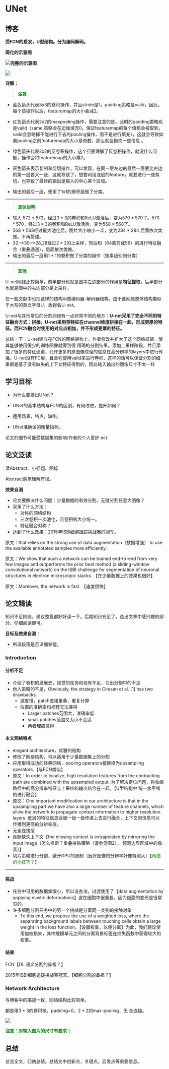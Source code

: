 # UNet

## 博客

**受FCN的启发，U型结构。分为编码解码。**

**简化的示意图**

<img src="../../../pics/CV/UNet/UNet_simplify.png" style="float:left">

**完整的示意图**

<img src="../../../pics/CV/UNet/UNet_structures.png">

**详解：**

> <span style="color:green">**注意**</span>

- 蓝色箭头代表3x3的卷积操作，并且stride是1，padding策略是vaild，因此，每个该操作以后，featuremap的大小会减2。

- 红色箭头代表2x2的maxpooling操作，需要注意的是，此时的padding策略也是vaild（same 策略会在边缘填充0，保证featuremap的每个值都会被取到，vaild会忽略掉不能进行下去的pooling操作，而不是进行填充），这就会导致如果pooling之前featuremap的大小是奇数，那么就会损失一些信息 。

- 绿色箭头代表2x2的反卷积操作，这个只要理解了反卷积操作，就没什么问题，操作会将featuremap的大小乘2。

- 灰色箭头表示复制和剪切操作，可以发现，在同一层左边的最后一层要比右边的第一层要大一些，这就导致了，想要利用浅层的feature，就要进行一些剪切，也导致了最终的输出是输入的中心某个区域。

- 输出的最后一层，使用了1x1的卷积层做了分类。

----

> <span style="color:green">**具体说明**</span>

- 输入 $572*572$，经过$3*3$的卷积和ReLU激活后，变为$570*570$了。$570*570$，经过$3*3$的卷积和ReLU激活后，变为$568*568$了。
- $568*568$经过最大池化后，图片大小缩小一半，变为$284*284$ 后面依次类推。不再赘述。
- 32-->30-->28,28经过$2*2$的上采样，然后和（64裁剪成56）的进行特征融合（重叠通道），后面依次类推。
- 输出的最后一层用$1*1$的卷积做了分类的操作（像素级别的分类）

----

> <span style="color:green">**其他**</span>

U-net网络比较简单，前半部分也就是图中左边部分的作用是**特征提取**，后半部分也就是图中的右边部分是上采样。

在一些文献中也把这样的结构叫做编码器-解码器结构。由于此网络整体结构类似于大写的英文字母U，故得名U-net。

U-net与其他常见的分割网络有一点非常不同的地方：**U-net采用了完全不同的特征融合方式：拼接，U-net采用将特征在channel维度拼接在一起，形成更厚的特征。而FCN融合时使用的对应点相加，并不形成更厚的特征。**

总结一下：U-net建立在FCN的网络架构上，作者修改并扩大了这个网络框架，使其能够使用很少的训练图像就得到很 精确的分割结果。添加上采样阶段，并且添加了很多的特征通道，允许更多的原图像纹理的信息在高分辨率的layers中进行传播。U-net没有FC层，且全程使用valid来进行卷积，这样的话可以保证分割的结果都是基于没有缺失的上下文特征得到的，因此输入输出的图像尺寸不太一样

## 学习目标

- 为什么要提出UNet？

- UNet的基本结构与FCN的区别，有何改进，提升如何？
- 适用场景，特点，缺陷。
- UNet准确读的衡量指标。

论文的细节可能受数据集的影响/作者的个人爱好 ect.

## 论文泛读

读Abstract、小标题、图标

Abstract感觉理解有误。

**效果自测**

- 论文要解决什么问题：少量数据的有效分割，无缝分割任意大图像？
- 采用了什么方法：
  - 对称的网络结构
  - 三次卷积一次池化，且卷积核大小统一。
  - 特征融合对称？
- 达到了什么效果：2015年ISBI细胞跟踪挑战赛的冠军。

原文：that relies on the strong use of data augmentation（数据增强） to use the available annotated samples more efficiently.

原文：We show that such a network can be trained end-to-end from very few images and outperforms the prior best method (a sliding-window convolutional network) on the ISBI challenge for segmentation of neuronal structures in electron microscopic stacks. 【在少量数据上的效果也很好】

原文：Moreover, the network is fast. 【速度很快】



## 论文精读

知识不足阶段，建议整篇都好好读一下。后期知识充足了，选出文章中感兴趣的部分。仔细阅读即可。

**目标及效果自测**：

- 所读段落是否详细掌握。

###  Introduction

#### 分析不足

- 介绍了卷积的发展史，视觉的任务和现有不足，引出分割中的不足
- 他人策略的不足，Obviously, the strategy in Ciresan et al. [1] has two drawbacks. 
  - 速度慢，patch直接重叠，重复计算
  - 位置的准确率和视野无法兼得
    - Larger patches范围大，准确率低
    - small patches范围又太小不合适
    - 两者理应兼得

#### 本文网络特点

- elegant   architecture，优雅的结构
- 修改了网络结构，可以适用于少量数据集上的分割
- 应用取得成功的经典网络，pooling operators被替换为upsampling operators.【与FCN类似】
- 原文：In order to localize, high resolution features from the contracting path are combined with the upsampled output. 为了解决定位问题，将收缩路径中的高分辨率特征与上采样的输出结合在一起。【U型结构中 统一水平线的进行融合】
- 原文：One important modification in our architecture is that in the upsampling part we have also a large number of feature channels, which allow the network to propagate context information to higher resolution layers. 低层的特征信息会被一级一级传递上去进行融合，上下文的信息可以传播到更高的分辨率层。
- 无全连接层
- 推断缺失上下文【the missing context is extrapolated by mirroring the input image（怎么推断？重叠拼贴策略（请参见图2）。 预测边界区域中的像素）】
- 切片策略进行分割，避开GPU的限制（医疗图像的分辨率好像特别大）【<span style="color:green">网络的小技巧？</span>】

----

#### 挑战

- 任务中可用的数据集很小，所以没办法，过渡使用了【data augmentation by applying elastic deformations】这在细胞中很重要，因为细胞的变形是很常见的。
- 许多细胞分割任务中的另一个挑战是分离同一类别的接触对象
  - To this end, we propose the use of a weighted loss, where the separating background labels between touching cells obtain a large weight in the loss function。【设置权重，以便分离】为此，我们建议使用加权损失，其中触摸单元之间的分离背景标签在损失函数中获得较大的权重。

#### 结果

FCN【DL 语义分割的鼻祖？】

2015年ISBI细胞追踪挑战赛冠军。【细胞分割的鼻祖？】

### Network Architecture

与博客中的描述一致，网络结构比较简单。

都是用$3*3$的卷积核，padding=0，$2*2$的max-pooling，无 全连接。

<img src="../../../pics/CV/UNet/UNet_structures.png">

<span style="color:green">**注意：对输入图片的尺寸有要求！**</span>

## 总结

总览全文，归纳总结。总结文中创新点，关键点，启发点等重要信息。